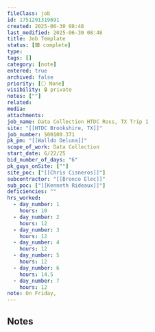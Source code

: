```yaml
---
fileClass: job
id: 1751291319691
created: 2025-06-30 08:48
last_modified: 2025-06-30 08:48
title: Job Template
status: [🟩 complete]
type: 
tags: []
category: [note]
entered: true
archived: false
priority: [⚪ None]
visibility: 🔒 private
notes: [""]
related: 
media: 
attachments: 
job_name: Data Collection HTDC Ross, TX Trip 1
site: "[[HTDC Brookshire, TX]]"
job_number: S00100.371
pk_pm: "[[Walldo Deluna]]"
scope_of_work: Data Collection
start_date: 6/22/25
bid_number_of_days: "6"
pk_guys_onSite: [""]
site_poc: ["[[Chris Cisneros]]"]
subcontractor: "[[Bronco Elec]]"
sub_poc: ["[[Kenneth Rideaux]]"]
deficiencies: ""
hrs_worked:
  - day_number: 1
    hours: 10
  - day_number: 2
    hours: 12
  - day_number: 3
    hours: 12
  - day_number: 4
    hours: 12
  - day_number: 5
    hours: 12
  - day_number: 6
    hours: 14.5
  - day_number: 7
    hours: 12
note: On Friday,
---
```


## Notes